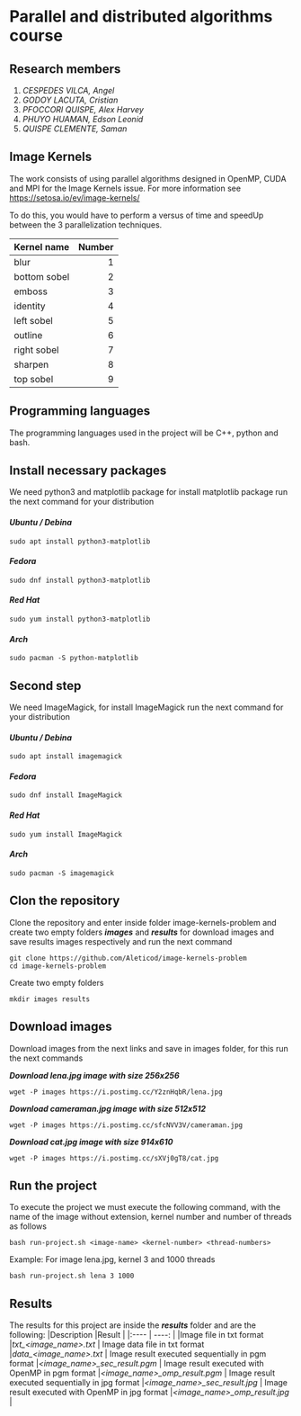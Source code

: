 # **Parallel and distributed algorithms course**
## **Research members**
1. *CESPEDES VILCA, Angel*
2. *GODOY LACUTA, Cristian*
3. *PFOCCORI QUISPE, Alex Harvey*
4. *PHUYO HUAMAN, Edson Leonid*
5. *QUISPE CLEMENTE, Saman*
## **Image Kernels**
The work consists of using parallel algorithms designed in OpenMP, CUDA and MPI for the Image Kernels issue. For more information see https://setosa.io/ev/image-kernels/

To do this, you would have to perform a versus of time and speedUp between the
3 parallelization techniques.

| Kernel name   | Number        |
| :----         |    ---:       |
| blur          | 1             |
| bottom sobel  | 2             |
| emboss        | 3             |
| identity      | 4             |
| left sobel    | 5             |
| outline       | 6             |
| right sobel   | 7             |
| sharpen       | 8             |
| top sobel     | 9             |

## **Programming languages**
The programming languages used in the project will be C++, python and bash.

## **Install necessary packages**
We need python3 and matplotlib package for install matplotlib package run the next command for your distribution

#### *Ubuntu / Debina*
    sudo apt install python3-matplotlib
#### *Fedora*
    sudo dnf install python3-matplotlib
#### *Red Hat*
    sudo yum install python3-matplotlib
#### *Arch*
    sudo pacman -S python-matplotlib

## Second step
We need ImageMagick, for install ImageMagick run the next command for your distribution
#### *Ubuntu / Debina*
    sudo apt install imagemagick
#### *Fedora*
    sudo dnf install ImageMagick
#### *Red Hat*
    sudo yum install ImageMagick
#### *Arch*
    sudo pacman -S imagemagick

## **Clon the repository**
Clone the repository and enter inside folder image-kernels-problem and create two empty folders ***images*** and ***results*** for download images and save results images respectively and run the next command

    git clone https://github.com/Aleticod/image-kernels-problem
    cd image-kernels-problem
Create two empty folders

    mkdir images results
## **Download images**
Download images from the next links and save in images folder, for this run the next commands

***Download lena.jpg image with size 256x256***

    wget -P images https://i.postimg.cc/Y2znHqbR/lena.jpg

***Download cameraman.jpg image with size 512x512***

    wget -P images https://i.postimg.cc/sfcNVV3V/cameraman.jpg

***Download cat.jpg image with size 914x610***

    wget -P images https://i.postimg.cc/sXVj0gT8/cat.jpg

## **Run the project**
To execute the project we must execute the following command, with the name of the image without extension, kernel number and number of threads as follows

    bash run-project.sh <image-name> <kernel-number> <thread-numbers>

Example: For image lena.jpg, kernel 3 and 1000 threads

    bash run-project.sh lena 3 1000

## **Results**
The results for this project are inside the ***results*** folder and are the following:
|Description                    |Result                |
|:----                          | ----:                 |
|Image file in txt format       |*txt_<image_name>.txt*                  |
Image data file in txt format   |*data_<image_name>.txt*                  |
Image result executed sequentially in pgm format        |*<image_name>_sec_result.pgm*      |
Image result executed with OpenMP in pgm format        |*<image_name>_omp_result.pgm*       |
Image result executed sequentially in jpg format        |*<image_name>_sec_result.jpg*       |
Image result executed with OpenMP in jpg format        |*<image_name>_omp_result.jpg*       |
